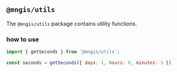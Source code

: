 ## `@mngis/utils`

The `@mngis/utils` package contains utility functions.

### how to use
```js
import { getSeconds } from '@mngis/utils';

const seconds = getSeconds({ days: 1, hours: 6, minutes: 3 })
```